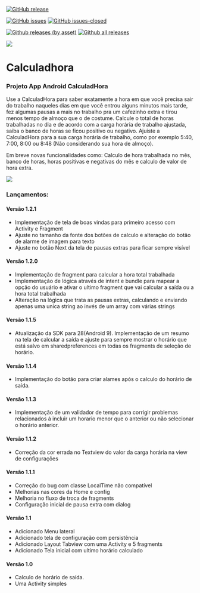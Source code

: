 [![GitHub release](https://img.shields.io/github/release/tiefz/calculadhora.svg)](https://GitHub.com/tiefz/calculadhora/releases/)

[![GitHub issues](https://img.shields.io/github/issues/tiefz/calculadhora.svg)](https://GitHub.com/tiefz/calculadhora/issues/) [![GitHub issues-closed](https://img.shields.io/github/issues-closed/tiefz/calculadhora.svg)](https://GitHub.com/tiefz/calculadhora/issues?q=is%3Aissue+is%3Aclosed)

[![Github releases (by asset)](https://img.shields.io/github/downloads/tiefz/calculadhora/latest/calculadhora)](https://GitHub.com/tiefz/calculadhora/releases/) [![Github all releases](https://img.shields.io/github/downloads/tiefz/calculadhora/total.svg)](https://GitHub.com/tiefz/calculadhora/releases/)

![](https://github.com/tiefz/calculadhora/workflows/Android%20CI/badge.svg)

# Calculadhora
### Projeto App Android CalculadHora
Use  a CalculadHora para saber exatamente a hora em que você precisa sair do trabalho naqueles dias em que você entrou alguns minutos mais tarde, fez algumas pausas a mais no trabalho pra um cafezinho extra e tirou menos tempo de almoço que o de costume.
Calcule o total de horas trabalhadas no dia e de acordo com a carga horária de trabalho ajustada, saiba o banco de horas se ficou positivo ou negativo.
Ajuiste a CalculadHora para a sua carga horária de trabalho, como por exemplo 5:40, 7:00, 8:00 ou 8:48 (Não considerando sua hora de almoço).

Em breve novas funcionalidades como: Calculo de hora trabalhada no mês, banco de horas, horas positivas e negativas do mês e calculo de valor de hora extra.

![](https://github.com/tiefz/calculadhora/blob/master/samples/calculadhora-logo128.png)

### Lançamentos:

#### Versão 1.2.1
- Implementação de tela de boas vindas para primeiro acesso com Activity e Fragment
- Ajuste no tamanho da fonte dos botões de calculo e alteração do botão de alarme de imagem para texto
- Ajuste no botão Next da tela de pausas extras para ficar sempre visível 

#### Versão 1.2.0
- Implementação de fragment para calcular a hora total trabalhada
- Implementação de lógica através de intent e bundle para mapear a opção do usuário e ativar o ultimo fragment que vai calcular a saída ou a hora total trabalhada
- Alteração na lógica que trata as pausas extras, calculando e enviando apenas uma unica string ao invés de um array com várias strings  

#### Versão 1.1.5
- Atualização da SDK para 28(Android 9). Implementação de um resumo na tela de calcular a saída e ajuste para sempre mostrar o horário que está salvo em sharedpreferences em todas os fragments de seleção de horário. 

#### Versão 1.1.4
- Implementação do botão para criar alames após o calculo do horário de saída. 

#### Versão 1.1.3
- Implementação de um validador de tempo para corrigir problemas relacionados à incluir um horario menor que o anterior ou não selecionar o horário anterior. 

#### Versão 1.1.2
- Correção da cor errada no Textview do valor da carga horária na view de configurações

#### Versão 1.1.1
- Correção do bug com classe LocalTime não compatível
- Melhorias nas cores da Home e config
- Melhoria no fluxo de troca de fragments
- Configuração inicial de pausa extra com dialog

#### Versão 1.1
- Adicionado Menu lateral
- Adicionado tela de configuração com persistência
- Adicionado Layout Tabview com uma Activity e 5 fragments
- Adicionado Tela inicial com ultimo horário calculado

#### Versão 1.0
- Calculo de horário de saída. 
- Uma Activity simples

